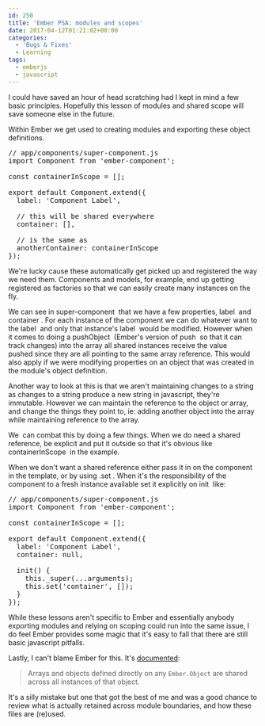```yaml
---
id: 250
title: 'Ember PSA: modules and scopes'
date: 2017-04-12T01:21:02+00:00
categories:
  - 'Bugs & Fixes'
  - Learning
tags:
  - emberjs
  - javascript
---
```

I could have saved an hour of head scratching had I kept in mind a few basic principles. Hopefully this lesson of modules and shared scope will save someone else in the future.

Within Ember we get used to creating modules and exporting these object definitions.

<pre class="lang:js decode:true">// app/components/super-component.js
import Component from 'ember-component';

const containerInScope = [];

export default Component.extend({
  label: 'Component Label',

  // this will be shared everywhere
  container: [],

  // is the same as
  anotherContainer: containerInScope
});</pre>

We're lucky cause these automatically get picked up and registered the way we need them. Components and models, for example, end up getting registered as factories so that we can easily create many instances on the fly.

We can see in <span class="lang:default decode:true  crayon-inline ">super-component</span>  that we have a few properties, <span class="lang:default decode:true  crayon-inline ">label</span>  and <span class="lang:default decode:true  crayon-inline ">container</span> . For each instance of the component we can do whatever want to the <span class="lang:default decode:true  crayon-inline ">label</span>  and only that instance's <span class="lang:default decode:true  crayon-inline ">label</span>  would be modified. However when it comes to doing a <span class="lang:default decode:true  crayon-inline ">pushObject</span>  (Ember's version of <span class="lang:default decode:true  crayon-inline ">push</span>  so that it can track changes) into the array all shared instances receive the value pushed since they are all pointing to the same array reference. This would also apply if we were modifying properties on an object that was created in the module's object definition.

Another way to look at this is that we aren't maintaining changes to a string as changes to a string produce a new string in javascript, they're immutable. However we can maintain the reference to the object or array, and change the things they point to, ie: adding another object into the array while maintaining reference to the array.

We  can combat this by doing a few things. When we do need a shared reference, be explicit and put it outside so that it's obvious like <span class="lang:default decode:true  crayon-inline ">containerInScope</span>  in the example.

When we don't want a shared reference either pass it in on the component in the template, or by using <span class="lang:default decode:true  crayon-inline ">.set</span> . When it's the responsibility of the component to a fresh instance available set it explicitly on <span class="lang:default decode:true  crayon-inline ">init</span>  like:

<pre class="lang:default decode:true">// app/components/super-component.js
import Component from 'ember-component';

const containerInScope = [];

export default Component.extend({
  label: 'Component Label',
  container: null,

  init() {
    this._super(...arguments);
    this.set('container', []);
  }
});</pre>

While these lessons aren't specific to Ember and essentially anybody exporting modules and relying on scoping could run into the same issue, I do feel Ember provides some magic that it's easy to fall that there are still basic javascript pitfalls.

Lastly, I can't blame Ember for this. It's [documented](https://guides.emberjs.com/v2.12.0/object-model/classes-and-instances/#toc_initializing-instances):

> Arrays and objects defined directly on any `Ember.Object` are shared across all instances of that object.

It's a silly mistake but one that got the best of me and was a good chance to review what is actually retained across module boundaries, and how these files are (re)used.